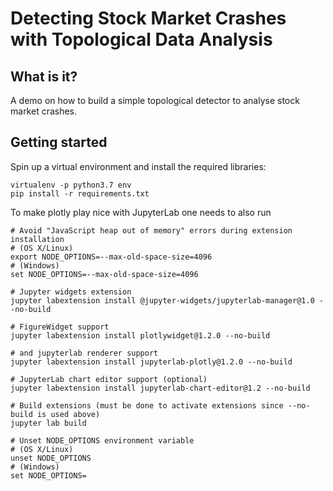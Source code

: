# Detecting Stock Market Crashes with Topological Data Analysis

## What is it?
A demo on how to build a simple topological detector to analyse stock market crashes.

## Getting started

Spin up a virtual environment and install the required libraries:

```
virtualenv -p python3.7 env
pip install -r requirements.txt
```

To make plotly play nice with JupyterLab one needs to also run

```
# Avoid "JavaScript heap out of memory" errors during extension installation
# (OS X/Linux)
export NODE_OPTIONS=--max-old-space-size=4096
# (Windows)
set NODE_OPTIONS=--max-old-space-size=4096

# Jupyter widgets extension
jupyter labextension install @jupyter-widgets/jupyterlab-manager@1.0 --no-build

# FigureWidget support
jupyter labextension install plotlywidget@1.2.0 --no-build

# and jupyterlab renderer support
jupyter labextension install jupyterlab-plotly@1.2.0 --no-build

# JupyterLab chart editor support (optional)
jupyter labextension install jupyterlab-chart-editor@1.2 --no-build

# Build extensions (must be done to activate extensions since --no-build is used above)
jupyter lab build

# Unset NODE_OPTIONS environment variable
# (OS X/Linux)
unset NODE_OPTIONS
# (Windows)
set NODE_OPTIONS=
```

